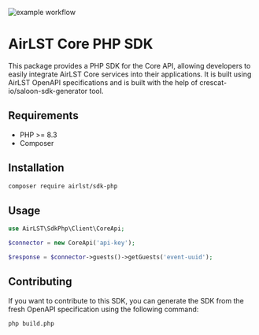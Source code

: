 ![example workflow](https://github.com/airlst/sdk-php/actions/workflows/ci.yml/badge.svg)

# AirLST Core PHP SDK

This package provides a PHP SDK for the Core API, allowing developers to easily integrate AirLST Core services into their applications. 
It is built using AirLST OpenAPI specifications and is built with the help of crescat-io/saloon-sdk-generator tool.

## Requirements
- PHP >= 8.3 
- Composer


## Installation

``` bash
composer require airlst/sdk-php
```

## Usage
``` php
use AirLST\SdkPhp\Client\CoreApi;

$connector = new CoreApi('api-key');

$response = $connector->guests()->getGuests('event-uuid');
```

## Contributing

If you want to contribute to this SDK, you can generate the SDK from the fresh OpenAPI specification using the following command:
``` bash
php build.php
```
